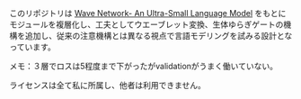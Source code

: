 このリポジトリは [Wave Network- An Ultra-Small Language Model](https://arxiv.org/html/2411.02674v4) をもとにモジュールを複層化し、工夫としてウエーブレット変換、生体ゆらぎゲートの機構を追加し、従来の注意機構とは異なる視点で言語モデリングを試みる設計となっています。

メモ：３層でロスは5程度まで下がったがvalidationがうまく働いていない。

ライセンスは全て私に所属し、他者は利用できません。
